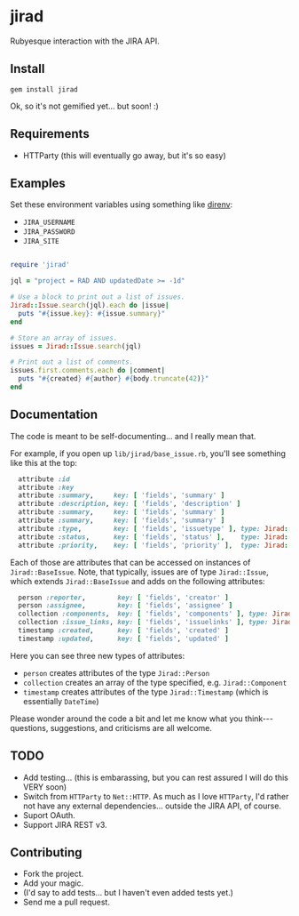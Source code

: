 # jirad
Rubyesque interaction with the JIRA API.

## Install

```
gem install jirad
```

Ok, so it's not gemified yet... but soon!  :)

## Requirements

* HTTParty (this will eventually go away, but it's so easy)

## Examples

Set these environment variables using something like [direnv](https://direnv.net/):
* `JIRA_USERNAME`
* `JIRA_PASSWORD`
* `JIRA_SITE`

```ruby

require 'jirad'

jql = "project = RAD AND updatedDate >= -1d"

# Use a block to print out a list of issues.
Jirad::Issue.search(jql).each do |issue|
  puts "#{issue.key}: #{issue.summary}"
end

# Store an array of issues.
issues = Jirad::Issue.search(jql)

# Print out a list of comments.
issues.first.comments.each do |comment|
  puts "#{created} #{author} #{body.truncate(42)}"
end
```

## Documentation

The code is meant to be self-documenting... and I really mean that.

For example, if you open up `lib/jirad/base_issue.rb`, you'll see something
like this at the top:

```ruby
  attribute :id
  attribute :key
  attribute :summary,     key: [ 'fields', 'summary' ]
  attribute :description, key: [ 'fields', 'description' ]
  attribute :summary,     key: [ 'fields', 'summary' ]
  attribute :summary,     key: [ 'fields', 'summary' ]
  attribute :type,        key: [ 'fields', 'issuetype' ], type: Jirad::IssueType
  attribute :status,      key: [ 'fields', 'status' ],    type: Jirad::IssueStatus
  attribute :priority,    key: [ 'fields', 'priority' ],  type: Jirad::Priority
```

Each of those are attributes that can be accessed on instances of `Jirad::BaseIssue`.
Note, that typically, issues are of type `Jirad::Issue`, which extends
`Jirad::BaseIssue` and adds on the following attributes:

```ruby
  person :reporter,        key: [ 'fields', 'creator' ]
  person :assignee,        key: [ 'fields', 'assignee' ]
  collection :components,  key: [ 'fields', 'components' ], type: Jirad::Component
  collection :issue_links, key: [ 'fields', 'issuelinks' ], type: Jirad::IssueLink
  timestamp :created,      key: [ 'fields', 'created' ]
  timestamp :updated,      key: [ 'fields', 'updated' ]
```

Here you can see three new types of attributes:
* `person` creates attributes of the type `Jirad::Person`
* `collection` creates an array of the type specified, e.g. `Jirad::Component`
* `timestamp` creates attributes of the type `Jirad::Timestamp` (which is
  essentially `DateTime`)

Please wonder around the code a bit and let me know what you
think---questions, suggestions, and criticisms are all welcome.

## TODO

* Add testing... (this is embarassing, but you can rest assured I will do this
  VERY soon)
* Switch from `HTTParty` to `Net::HTTP`.  As much as I love `HTTParty`, I'd
  rather not have any external dependencies... outside the JIRA API, of course.
* Suport OAuth.
* Support JIRA REST v3.

## Contributing

* Fork the project.
* Add your magic.
* (I'd say to add tests... but I haven't even added tests yet.)
* Send me a pull request.
